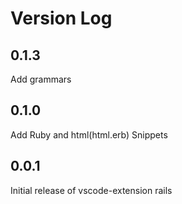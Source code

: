 # Version Log
## 0.1.3
Add grammars
## 0.1.0
Add Ruby and html(html.erb) Snippets
## 0.0.1
Initial release of vscode-extension rails